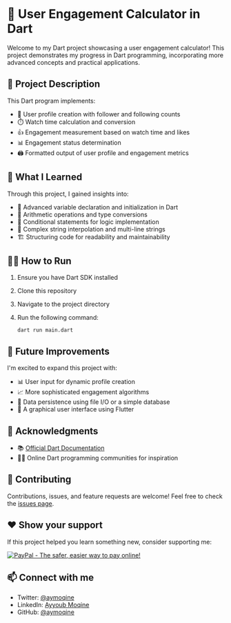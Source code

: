 # 🎯 User Engagement Calculator in Dart

Welcome to my Dart project showcasing a user engagement calculator! This project demonstrates my progress in Dart programming, incorporating more advanced concepts and practical applications.

## 🚀 Project Description

This Dart program implements:
- 👤 User profile creation with follower and following counts
- ⏱️ Watch time calculation and conversion
- 👍 Engagement measurement based on watch time and likes
- 📊 Engagement status determination
- 🖨️ Formatted output of user profile and engagement metrics

## 🧠 What I Learned

Through this project, I gained insights into:
- 🌱 Advanced variable declaration and initialization in Dart
- 🧮 Arithmetic operations and type conversions
- 🔀 Conditional statements for logic implementation
- 💬 Complex string interpolation and multi-line strings
- 🏗️ Structuring code for readability and maintainability

## 🏃‍♂️ How to Run

1. Ensure you have Dart SDK installed
2. Clone this repository
3. Navigate to the project directory
4. Run the following command:
   
   ```
   dart run main.dart
   ```
## 🔮 Future Improvements

I'm excited to expand this project with:
- 📊 User input for dynamic profile creation
- 📈 More sophisticated engagement algorithms
- 💾 Data persistence using file I/O or a simple database
- 📱 A graphical user interface using Flutter

## 🙏 Acknowledgments

- 📚 [Official Dart Documentation](https://dart.dev/guides)
- 🧑‍🏫 Online Dart programming communities for inspiration

## 🤝 Contributing

Contributions, issues, and feature requests are welcome! Feel free to check the [issues page](https://github.com/yourusername/your-repo-name/issues).

## ❤️ Show your support

If this project helped you learn something new, consider supporting me:

[<img src="https://www.paypalobjects.com/en_US/i/btn/btn_donateCC_LG.gif" alt="PayPal - The safer, easier way to pay online!">](https://www.paypal.com/paypalme/ayyoubmq)

## 📫 Connect with me

- Twitter: [@aymoqine](https://twitter.com/aymoqine)
- LinkedIn: [Ayyoub Moqine](https://linkedin.com/in/aymoqine)
- GitHub: [@aymoqine](https://github.com/aymoqine)

